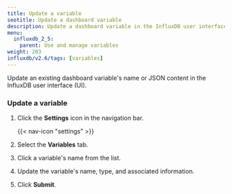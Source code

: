 ```yaml
---
title: Update a variable
seotitle: Update a dashboard variable
description: Update a dashboard variable in the InfluxDB user interface.
menu:
  influxdb_2_5:
    parent: Use and manage variables
weight: 203
influxdb/v2.6/tags: [variables]
---
```


Update an existing dashboard variable's name or JSON content in the InfluxDB user interface (UI).

### Update a variable

1. Click the **Settings** icon in the navigation bar.

    {{< nav-icon "settings" >}}

2. Select the **Variables** tab.
3. Click a variable's name from the list.
4. Update the variable's name, type, and associated information.
5. Click **Submit**.
